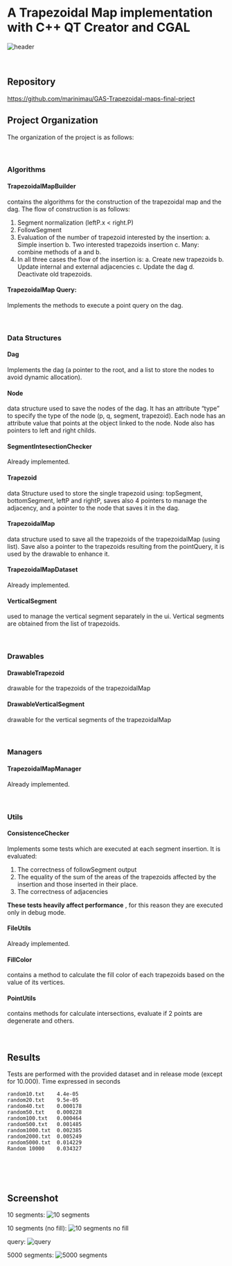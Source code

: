 # A Trapezoidal Map implementation with C++ QT Creator and CGAL

![header](https://raw.githubusercontent.com/marinimau/GAS-Trapezoidal-maps-final-prject/master/images/image3.png)

<br/>

## Repository

https://github.com/marinimau/GAS-Trapezoidal-maps-final-prject
<br/>

## Project Organization
The organization of the project is as follows:
<br/><br/><br/>
### Algorithms
#### TrapezoidalMapBuilder
contains the algorithms for the construction of the trapezoidal
map and the dag.
The flow of construction is as follows:

1. Segment normalization (leftP.x < right.P)
2. FollowSegment
3. Evaluation of the number of trapezoid interested by the insertion:
    a. Simple insertion
    b. Two interested trapezoids insertion
    c. Many: combine methods of a and b.
4. In all three cases the flow of the insertion is:
    a. Create new trapezoids
    b. Update internal and external adjacencies
    c. Update the dag
    d. Deactivate old trapezoids.


#### TrapezoidalMap Query: 
Implements the methods to execute a point query on the dag.
<br/><br/><br/>


### Data Structures
#### Dag
Implements the dag (a pointer to the root, and a list to store the nodes to avoid
dynamic allocation).
<br/>

#### Node
data structure used to save the nodes of the dag. It has an attribute “type” to
specify the type of the node (p, q, segment, trapezoid). Each node has an attribute value
that points at the object linked to the node. Node also has pointers to left and right
childs.
<br/>

#### SegmentIntesectionChecker 
Already implemented.
<br/>

#### Trapezoid
data Structure used to store the single trapezoid using: topSegment,
bottomSegment, leftP and rightP, saves also 4 pointers to manage the adjacency, and a
pointer to the node that saves it in the dag.
<br/>

#### TrapezoidalMap 
data structure used to save all the trapezoids of the trapezoidalMap
(using list). Save also a pointer to the trapezoids resulting from the pointQuery, it is used by the drawable to enhance it.
<br/>

#### TrapezoidalMapDataset 
Already implemented.
<br/>

####  VerticalSegment
used to manage the vertical segment separately in the ui. Vertical
segments are obtained from the list of trapezoids.
<br/><br/><br/>


### Drawables
#### DrawableTrapezoid
drawable for the trapezoids of the trapezoidalMap

#### DrawableVerticalSegment
drawable for the vertical segments of the trapezoidalMap
<br/><br/><br/>

### Managers
#### TrapezoidalMapManager
Already implemented.
<br/><br/><br/>

### Utils
#### ConsistenceChecker
Implements some tests which are executed at each segment
insertion. It is evaluated:
1. The correctness of followSegment output
2. The equality of the sum of the areas of the trapezoids affected by the insertion
    and those inserted in their place.
3. The correctness of adjacencies

**These tests heavily affect performance** , for this reason they are executed only in debug
mode.

#### FileUtils
Already implemented.

#### FillColor
contains a method to calculate the fill color of each trapezoids based on the
value of its vertices.

#### PointUtils 
contains methods for calculate intersections, evaluate if 2 points are
degenerate and others.
<br/><br/><br/>

## Results

Tests are performed with the provided dataset and in release mode (except for 10.000). Time
expressed in seconds

```
random10.txt 	4.4e-05
random20.txt 	9.5e-05
random40.txt 	0.000178
random50.txt 	0.000228
random100.txt 	0.000464
random500.txt 	0.001485
random1000.txt  0.002385
random2000.txt  0.005249
random5000.txt  0.014229
Random 10000 	0.034327
```
<br/><br/><br/>

## Screenshot

10 segments:
![10 segments](https://raw.githubusercontent.com/marinimau/GAS-Trapezoidal-maps-final-prject/master/images/image6.png)

10 segments (no fill):
![10 segments no fill](https://raw.githubusercontent.com/marinimau/GAS-Trapezoidal-maps-final-prject/master/images/image2.png)

query:
![query](https://raw.githubusercontent.com/marinimau/GAS-Trapezoidal-maps-final-prject/master/images/image4.png)

5000 segments:
![5000 segments](https://raw.githubusercontent.com/marinimau/GAS-Trapezoidal-maps-final-prject/master/images/image1.png)

